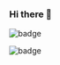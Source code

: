 ### Hi there 👋

<!--
**Ibrahimabdo231018/Ibrahimabdo231018** is a ✨ _special_ ✨ repository because its `README.md` (this file) appears on your GitHub profile.

Here are some ideas to get you started:

- 🔭 I’m currently working on ...
- 🌱 I’m currently learning ...
- 👯 I’m looking to collaborate on ...
- 🤔 I’m looking for help with ...
- 💬 Ask me about ...
- 📫 How to reach me: ...
- 😄 Pronouns: ...
- ⚡ Fun fact: ...
-->
![badge](https://custom-icon-badges.herokuapp.com/badge/ADS&AI-3x-orange.svg?logo=goldmedal) 

![badge](https://custom-icon-badges.herokuapp.com/badge/ADS&AI-2x-orange.svg?logo=silvermedal) 
